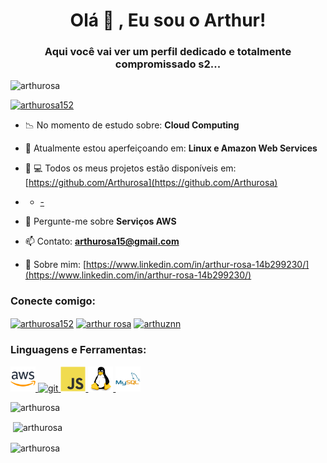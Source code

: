 <h1 align="center">Olá 👋 , Eu sou o Arthur!</h1>
<h3 align="center">Aqui você vai ver um perfil dedicado e totalmente compromissado s2...</h3>

<p align="left"> <img src="https://komarev.com/ghpvc/?username=arthurosa&label=Profile%20views&color=0e75b6&style=flat" alt="arthurosa" /> </p>

<p align="left"> <a href="https://twitter.com/arthurosa152" target="blank"><img src="https://img.shields.io/twitter/follow/arthurosa152?logo=twitter&style=for-the-badge" alt="arthurosa152" /></a> </p>

- 📉 No momento de estudo sobre: **Cloud Computing**

- 🌱 Atualmente estou aperfeiçoando em: **Linux e Amazon Web Services**

- 👨 💻 Todos os meus projetos estão disponíveis em: [https://github.com/Arthurosa](https://github.com/Arthurosa)

- - [-](-)

- 💬 Pergunte-me sobre **Serviços AWS**

- 📫 Contato: **arthurosa15@gmail.com**

- 📄 Sobre mim: [https://www.linkedin.com/in/arthur-rosa-14b299230/](https://www.linkedin.com/in/arthur-rosa-14b299230/)


<h3 alinhar="esquerda">Conecte comigo:</h3>
<p align="left">
<a href="https://twitter.com/arthurosa152" target="blank"><img align="center" src="https://raw.githubusercontent.com/rahuldkjain/github-profile-readme-generator/master/src/images/icons/Social/twitter.svg" alt="arthurosa152" height="30" width="40" /></a>
<a href="https://linkedin.com/in/arthur rosa" target="blank"><img align="center" src="https://raw.githubusercontent.com/rahuldkjain/github-profile-readme-generator/master/src/images/icons/Social/linked-in-alt.svg" alt="arthur rosa" height="30" width="40" / ></a>
<a href="https://instagram.com/arthuznn" target="blank"><img align="center" src="https://raw.githubusercontent.com/rahuldkjain/github-profile-readme-generator/master/src/images/icons/Social/instagram.svg" alt="arthuznn" height="30" largura="40" /></a>
</p>

<h3 align="esquerda">Linguagens e Ferramentas:</h3>
<p align="left"> <a href="https://aws.amazon.com" target="_blank" rel="noreferrer"> <img src="https://raw.githubusercontent.com/devicons/devicon/master/icons/amazonwebservices/amazonwebservices-original-wordmark.svg" alt="aws" width="40" height="40"/> </a> <a href="https://git-scm.com/" target="_blank" rel="noreferrer"> <img src="https://www.vectorlogo.zone/logos/git-scm/git-scm-icon.svg" alt="git" width="40" height="40"/> </a > <a href="https://developer.mozilla.org/en-US/docs/Web/JavaScript" target="_blank" rel="noreferrer"> <img src="https://raw.githubusercontent.com/devicons/devicon/master/icons/javascript/javascript-original.svg" alt="javascript" width="40" height="40"/> </a> <a href="https://www.linux.org/" target="_blank" rel="noreferrer"> <img src="https://raw.githubusercontent.com/devicons/devicon/master/icons/linux/linux-original.svg" alt="linux" largura="40" height="40"/> </a> <a href="https://www.mysql.com/" target="_blank" rel="noreferrer"> <img src="https://raw.githubusercontent.com/devicons/devicon/master/icons/mysql/mysql-original-wordmark.svg" alt="mysql" width="40" height="40"/> </a> </p>

<p><img align="esquerda" src=" https://github-readme-stats.vercel.app/api/top-langs?username=arthurosa&show_icons=true&theme=dark&locale=en&layout=compact" alt="arthurosa" /></p>

<p>&nbsp;<img align="center" src="https://github-readme-stats.vercel.app/api?username=arthurosa&show_icons=true&theme=dark&locale=en" alt="arthurosa" /></p>

<p><img align="center" src="https://github-readme-streak-stats.herokuapp.com/?user=arthurosa&theme=dark" alt="arthurosa" /></p>

